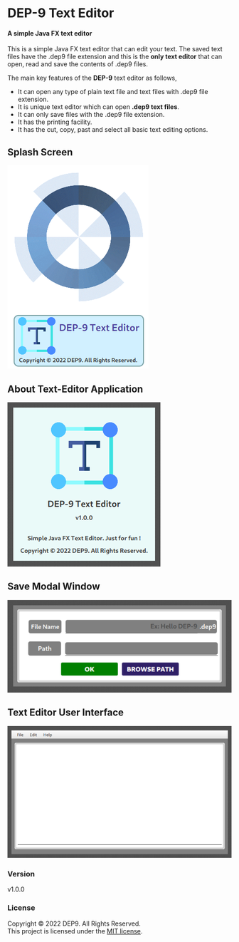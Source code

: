 # DEP-9 Text Editor

#### A simple Java FX text editor

This is a simple Java FX text editor that can edit your text. 
The saved text files have the .dep9 file 
extension and this is the **only text editor** that can open, read and save the 
contents of .dep9 files.

The main key features of the **DEP-9** text editor as follows,

- It can open any type of plain text file and text files with .dep9 file extension.
- It is unique text editor which can open **.dep9 text files**.
- It can only save files with the .dep9 file extension.
- It has the printing facility.
- It has the cut, copy, past and select all basic text editing options.


## Splash Screen
![](asset/Splash-Screen.png)

## About Text-Editor Application
![](asset/About.png)

## Save Modal Window
![](asset/Save-modal-window.png)

## Text Editor User Interface
![](asset/Text-editor.png)

### Version
v1.0.0

### License
Copyright &copy; 2022 DEP9. All Rights Reserved.<br>
This project is licensed under the [MIT license](LICENSE.txt).